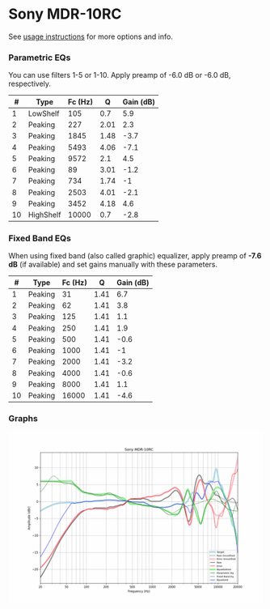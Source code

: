 # Sony MDR-10RC
See [usage instructions](https://github.com/jaakkopasanen/AutoEq#usage) for more options and info.

### Parametric EQs
You can use filters 1-5 or 1-10. Apply preamp of -6.0 dB or -6.0 dB, respectively.

|   # | Type      |   Fc (Hz) |    Q |   Gain (dB) |
|-----|-----------|-----------|------|-------------|
|   1 | LowShelf  |       105 | 0.7  |         5.9 |
|   2 | Peaking   |       227 | 2.01 |         2.3 |
|   3 | Peaking   |      1845 | 1.48 |        -3.7 |
|   4 | Peaking   |      5493 | 4.06 |        -7.1 |
|   5 | Peaking   |      9572 | 2.1  |         4.5 |
|   6 | Peaking   |        89 | 3.01 |        -1.2 |
|   7 | Peaking   |       734 | 1.74 |        -1   |
|   8 | Peaking   |      2503 | 4.01 |        -2.1 |
|   9 | Peaking   |      3452 | 4.18 |         4.6 |
|  10 | HighShelf |     10000 | 0.7  |        -2.8 |

### Fixed Band EQs
When using fixed band (also called graphic) equalizer, apply preamp of **-7.6 dB** (if available) and set gains manually with these parameters.

|   # | Type    |   Fc (Hz) |    Q |   Gain (dB) |
|-----|---------|-----------|------|-------------|
|   1 | Peaking |        31 | 1.41 |         6.7 |
|   2 | Peaking |        62 | 1.41 |         3.8 |
|   3 | Peaking |       125 | 1.41 |         1.1 |
|   4 | Peaking |       250 | 1.41 |         1.9 |
|   5 | Peaking |       500 | 1.41 |        -0.6 |
|   6 | Peaking |      1000 | 1.41 |        -1   |
|   7 | Peaking |      2000 | 1.41 |        -3.2 |
|   8 | Peaking |      4000 | 1.41 |        -0.6 |
|   9 | Peaking |      8000 | 1.41 |         1.1 |
|  10 | Peaking |     16000 | 1.41 |        -4.6 |

### Graphs
![](./Sony%20MDR-10RC.png)

